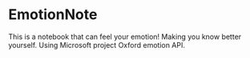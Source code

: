 # EmotionNote
This is a notebook that can feel your emotion! Making you know better yourself. Using Microsoft project Oxford emotion API.
